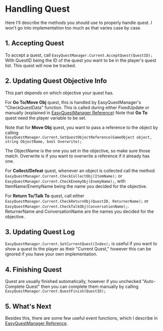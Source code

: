 # Handling Quest
Here I'll describe the methods you should use to properly handle quest. I won't go into implementation too much as that varies case
by case.

## 1. Accepting Quest
To accept a quest, call `EasyQuestManager.Current.AcceptQuest(QuestID);`    
With QuestID being the ID of the quest you want to be in the player's quest list. This quest will now be tracked.

## 2. Updating Quest Objective Info
This part depends on which objective your quest has. 

For **Go To/Move Obj** quest, this is handled by EasyQuestManager's "CheckQuestData" function. This is called during either FixedUpdate
or manually (explained in [EasyQuestManager Reference](EasyQuestManagerReference.md)) Note that **Go To** quest need the player variable to be set.
![]()

Note that for **Move Obj** quest, you want to pass a reference to the object by calling       
`EasyQuestManager.Current.SetQuestObjectReference(GameObject object, string ObjectName, bool Overwrite);`  

The ObjectName is the one you set in the objective, so make sure those match. Overwrite is if you want to overwrite a reference
if it already has one.

For **Collect/Defeat** quest, whenever an object is collected call the method `EasyQuestManager.Current.CheckCollectObj(ItemName);`
or `EasyQuestManager.Current.CheckEnemyObj(EnemyName);`, with ItemName/EnemyName being the name you decided for the objective.

For **Return To/Talk To** quest, call either `EasyQuestManager.Current.CheckReturnObj(QuestID, ReturnerName);` or `EasyQuestManager.Current.CheckTalkObj(ConversationName);`.      
ReturnerName and ConversationName are the names you decided for the objective.

## 3. Updating Quest Log
`EasyQuestManager.Current.SetCurrentQuest(Index);` is useful if you want to show a quest to the player as their "Current Quest," however this can be ignored if you have your own implementation.

## 4. Finishing Quest
Quest are usually finished automatically, however if you unchecked "Auto-Complete Quest" then you can complete them manually by calling `EasyQuestManager.Current.QuestFinish(QuestID);`

## 5. What's Next
Besides this, there are some few useful event functions, which I describe in [EasyQuestManager Reference](EasyQuestManagerReference.md).
